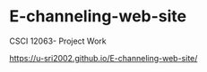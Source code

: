 # E-channeling-web-site
CSCI 12063- Project Work 

https://u-sri2002.github.io/E-channeling-web-site/
